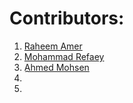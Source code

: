 # Contributors:
1. [Raheem Amer](https://github.com/RaheemAmer)
2. [Mohammad Refaey](https://github.com/Mo-ReFa3y)
3. [ِِAhmed Mohsen](https://github.com/AhmedMohsen77)
4. []()
5. []()
